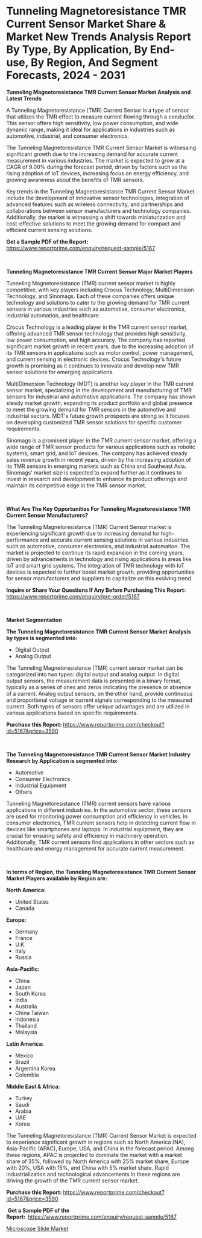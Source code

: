 <p><h1>Tunneling Magnetoresistance TMR Current Sensor Market Share & Market New Trends Analysis Report By Type, By Application, By End-use, By Region, And Segment Forecasts, 2024 - 2031</h1></p><p><strong>Tunneling Magnetoresistance TMR Current Sensor Market Analysis and Latest Trends</strong></p>
<p><p>A Tunneling Magnetoresistance (TMR) Current Sensor is a type of sensor that utilizes the TMR effect to measure current flowing through a conductor. This sensor offers high sensitivity, low power consumption, and wide dynamic range, making it ideal for applications in industries such as automotive, industrial, and consumer electronics.</p><p>The Tunneling Magnetoresistance TMR Current Sensor Market is witnessing significant growth due to the increasing demand for accurate current measurement in various industries. The market is expected to grow at a CAGR of 9.00% during the forecast period, driven by factors such as the rising adoption of IoT devices, increasing focus on energy efficiency, and growing awareness about the benefits of TMR sensors.</p><p>Key trends in the Tunneling Magnetoresistance TMR Current Sensor Market include the development of innovative sensor technologies, integration of advanced features such as wireless connectivity, and partnerships and collaborations between sensor manufacturers and technology companies. Additionally, the market is witnessing a shift towards miniaturization and cost-effective solutions to meet the growing demand for compact and efficient current sensing solutions.</p></p>
<p><strong>Get a Sample PDF of the Report:&nbsp;</strong> <a href="https://www.reportprime.com/enquiry/request-sample/5167">https://www.reportprime.com/enquiry/request-sample/5167</a></p>
<p>&nbsp;</p>
<p><strong>Tunneling Magnetoresistance TMR Current Sensor Major Market Players</strong></p>
<p><p>Tunneling Magnetoresistance (TMR) current sensor market is highly competitive, with key players including Crocus Technology, MultiDimension Technology, and Sinomags. Each of these companies offers unique technology and solutions to cater to the growing demand for TMR current sensors in various industries such as automotive, consumer electronics, industrial automation, and healthcare.</p><p>Crocus Technology is a leading player in the TMR current sensor market, offering advanced TMR sensor technology that provides high sensitivity, low power consumption, and high accuracy. The company has reported significant market growth in recent years, due to the increasing adoption of its TMR sensors in applications such as motor control, power management, and current sensing in electronic devices. Crocus Technology's future growth is promising as it continues to innovate and develop new TMR sensor solutions for emerging applications.</p><p>MultiDimension Technology (MDT) is another key player in the TMR current sensor market, specializing in the development and manufacturing of TMR sensors for industrial and automotive applications. The company has shown steady market growth, expanding its product portfolio and global presence to meet the growing demand for TMR sensors in the automotive and industrial sectors. MDT's future growth prospects are strong as it focuses on developing customized TMR sensor solutions for specific customer requirements.</p><p>Sinomags is a prominent player in the TMR current sensor market, offering a wide range of TMR sensor products for various applications such as robotic systems, smart grid, and IoT devices. The company has achieved steady sales revenue growth in recent years, driven by the increasing adoption of its TMR sensors in emerging markets such as China and Southeast Asia. Sinomags' market size is expected to expand further as it continues to invest in research and development to enhance its product offerings and maintain its competitive edge in the TMR sensor market.</p></p>
<p>&nbsp;</p>
<p><strong>What Are The Key Opportunities For Tunneling Magnetoresistance TMR Current Sensor Manufacturers?</strong></p>
<p><p>The Tunneling Magnetoresistance (TMR) Current Sensor market is experiencing significant growth due to increasing demand for high-performance and accurate current sensing solutions in various industries such as automotive, consumer electronics, and industrial automation. The market is projected to continue its rapid expansion in the coming years, driven by advancements in technology and rising applications in areas like IoT and smart grid systems. The integration of TMR technology with IoT devices is expected to further boost market growth, providing opportunities for sensor manufacturers and suppliers to capitalize on this evolving trend.</p></p>
<p><strong>Inquire or Share Your Questions If Any Before Purchasing This Report:</strong> <a href="https://www.reportprime.com/enquiry/pre-order/5167">https://www.reportprime.com/enquiry/pre-order/5167</a></p>
<p>&nbsp;</p>
<p><strong>Market Segmentation</strong></p>
<p><strong>The Tunneling Magnetoresistance TMR Current Sensor Market Analysis by types is segmented into:</strong></p>
<p><ul><li>Digital Output</li><li>Analog Output</li></ul></p>
<p><p>The Tunneling Magnetoresistance (TMR) current sensor market can be categorized into two types: digital output and analog output. In digital output sensors, the measurement data is presented in a binary format, typically as a series of ones and zeros indicating the presence or absence of a current. Analog output sensors, on the other hand, provide continuous and proportional voltage or current signals corresponding to the measured current. Both types of sensors offer unique advantages and are utilized in various applications based on specific requirements.</p></p>
<p><strong>Purchase this Report:&nbsp;</strong><a href="https://www.reportprime.com/checkout?id=5167&price=3590">https://www.reportprime.com/checkout?id=5167&price=3590</a></p>
<p>&nbsp;</p>
<p><strong>The Tunneling Magnetoresistance TMR Current Sensor Market Industry Research by Application is segmented into:</strong></p>
<p><ul><li>Automotive</li><li>Consumer Electronics</li><li>Industrial Equipment</li><li>Others</li></ul></p>
<p><p>Tunneling Magnetoresistance (TMR) current sensors have various applications in different industries. In the automotive sector, these sensors are used for monitoring power consumption and efficiency in vehicles. In consumer electronics, TMR current sensors help in detecting current flow in devices like smartphones and laptops. In industrial equipment, they are crucial for ensuring safety and efficiency in machinery operation. Additionally, TMR current sensors find applications in other sectors such as healthcare and energy management for accurate current measurement.</p></p>
<p>&nbsp;</p>
<p><strong>In terms of Region, the Tunneling Magnetoresistance TMR Current Sensor Market Players available by Region are:</strong></p>
<p>
    <p> <strong> North America: </strong>
        <ul>
            <li>United States</li>
            <li>Canada</li>
        </ul>
        </p> 
    <p> <strong> Europe: </strong>
        <ul>
            <li>Germany</li>
            <li>France</li>
            <li>U.K.</li>
            <li>Italy</li>
            <li>Russia</li>
        </ul>
        </p> 
    <p> <strong> Asia-Pacific: </strong>
        <ul>
            <li>China</li>
            <li>Japan</li>
            <li>South Korea</li>
            <li>India</li>
            <li>Australia</li>
            <li>China Taiwan</li>
            <li>Indonesia</li>
            <li>Thailand</li>
            <li>Malaysia</li>
        </ul>
        </p> 
    <p> <strong> Latin America: </strong>
        <ul>
            <li>Mexico</li>
            <li>Brazil</li>
            <li>Argentina Korea</li>
            <li>Colombia</li>
        </ul>
        </p> 
    <p> <strong> Middle East & Africa: </strong>
        <ul>
            <li>Turkey</li>
            <li>Saudi</li>
            <li>Arabia</li>
            <li>UAE</li>
            <li>Korea</li>
        </ul>
    </p>
    </p>
<p><p>The Tunneling Magnetoresistance (TMR) Current Sensor Market is expected to experience significant growth in regions such as North America (NA), Asia-Pacific (APAC), Europe, USA, and China in the forecast period. Among these regions, APAC is projected to dominate the market with a market share of 35%, followed by North America with 25% market share, Europe with 20%, USA with 15%, and China with 5% market share. Rapid industrialization and technological advancements in these regions are driving the growth of the TMR current sensor market.</p></p>
<p><strong>Purchase this Report: </strong><a href="https://www.reportprime.com/checkout?id=5167&price=3590">https://www.reportprime.com/checkout?id=5167&price=3590</a></p>
<p>&nbsp;<strong>Get a Sample PDF of the Report:&nbsp;&nbsp;</strong><a href="https://www.reportprime.com/enquiry/request-sample/5167">https://www.reportprime.com/enquiry/request-sample/5167</a></p>
<p><strong></strong></p>
<p><p><a href="https://meowing-lemming-dd3.notion.site/Microscope-Slide-Market-Size-Focuses-on-Market-Dynamics-In-Depth-Analysis-and-Future-Projections-of-07f88ef9698e42ff9d67a1932329c472">Microscope Slide Market</a></p></p>